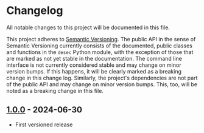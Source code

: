 # Changelog

All notable changes to this project will be documented in this file.

This project adheres to [Semantic Versioning](https://semver.org/spec/v2.0.0.html).
The public API in the sense of Semantic Versioning currently consists of the
documented, public classes and functions in the `desec` Python module, with the
exception of those that are marked as not yet stable in the documentation.
The command line interface is not currently considered stable and may change on
minor version bumps. If this happens, it will be clearly marked as a breaking
change in this change log.
Similarly, the project's dependencies are not part of the public API and may
change on minor version bumps. This, too, will be noted as a breaking change in
this file.

## [1.0.0] - 2024-06-30

* First versioned release

[1.0.0]: https://github.com/s-hamann/desec-dns/releases/tag/v1.0.0
